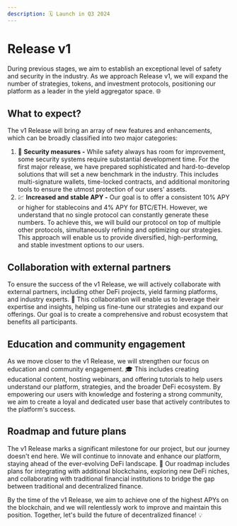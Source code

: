 ```yaml
---
description: 🗓️ Launch in Q3 2024
---
```


# Release v1

During previous stages, we aim to establish an exceptional level of safety and security in the industry. As we approach Release v1, we will expand the number of strategies, tokens, and investment protocols, positioning our platform as a leader in the yield aggregator space. 🌐

## **What to expect?**

The v1 Release will bring an array of new features and enhancements, which can be broadly classified into two major categories:

1. 🔐 **Security measures -** While safety always has room for improvement, some security systems require substantial development time. For the first major release, we have prepared sophisticated and hard-to-develop solutions that will set a new benchmark in the industry. This includes multi-signature wallets, time-locked contracts, and additional monitoring tools to ensure the utmost protection of our users' assets.
2. 💹 **Increased and stable APY -** Our goal is to offer a consistent 10% APY or higher for stablecoins and 4% APY for BTC/ETH. However, we understand that no single protocol can constantly generate these numbers. To achieve this, we will build our protocol on top of multiple other protocols, simultaneously refining and optimizing our strategies. This approach will enable us to provide diversified, high-performing, and stable investment options to our users.

## **Collaboration with external partners**

To ensure the success of the v1 Release, we will actively collaborate with external partners, including other DeFi projects, yield farming platforms, and industry experts. 🤝 This collaboration will enable us to leverage their expertise and insights, helping us fine-tune our strategies and expand our offerings. Our goal is to create a comprehensive and robust ecosystem that benefits all participants.

## **Education and community engagement**

As we move closer to the v1 Release, we will strengthen our focus on education and community engagement. 🎓 This includes creating educational content, hosting webinars, and offering tutorials to help users understand our platform, strategies, and the broader DeFi ecosystem. By empowering our users with knowledge and fostering a strong community, we aim to create a loyal and dedicated user base that actively contributes to the platform's success.

## **Roadmap and future plans**

The v1 Release marks a significant milestone for our project, but our journey doesn't end here. We will continue to innovate and enhance our platform, staying ahead of the ever-evolving DeFi landscape. 🚀 Our roadmap includes plans for integrating with additional blockchains, exploring new DeFi niches, and collaborating with traditional financial institutions to bridge the gap between traditional and decentralized finance.

By the time of the v1 Release, we aim to achieve one of the highest APYs on the blockchain, and we will relentlessly work to improve and maintain this position. Together, let's build the future of decentralized finance! 💡
